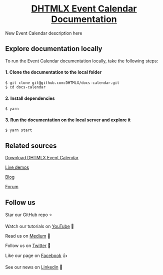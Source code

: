 <h1 align="center"><a href="https://docs.dhtmlx.com/eventcalendar/">DHTMLX Event Calendar Documentation</a></h1>

New Event Calendar description here

## Explore documentation locally

To run the Event Calendar documentation locally, take the following steps:

#### 1. Clone the documentation to the local folder

```
$ git clone git@github.com:DHTMLX/docs-calendar.git
$ cd docs-calendar
```

#### 2. Install dependencies

```
$ yarn
```

#### 3. Run the documentation on the local server and explore it

```
$ yarn start
```

## Related sources

[Download DHTMLX Event Calendar](https://dhtmlx.com/docs/products/dhtmlxEventCalendar/download.shtml)

[Live demos](https://snippet.dhtmlx.com/qw45r367?tag=event_calendar)

[Blog](https://dhtmlx.com/blog/)

[Forum](https://forum.dhtmlx.com/)

## Follow us

Star our GitHub repo :star:

Watch our tutorials on [YouTube](https://www.youtube.com/user/dhtmlx/videos) :eyes:

Read us on [Medium](https://medium.com/@dhtmlx) :newspaper:

Follow us on [Twitter](https://twitter.com/dhtmlx) :feet:

Like our page on [Facebook](https://www.facebook.com/dhtmlx/) :thumbsup:

See our news on [Linkedin](https://www.linkedin.com/groups/3345009/) :mega:
